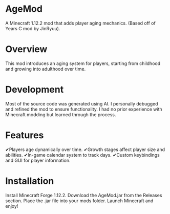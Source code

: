 # AgeMod
A Minecraft 1.12.2 mod that adds player aging mechanics. (Based off of Years C mod by JinRyuu). 

# Overview
This mod introduces an aging system for players, starting from childhood and growing into adulthood over time.


# Development
Most of the source code was generated using AI.
I personally debugged and refined the mod to ensure functionality.
I had no prior experience with Minecraft modding but learned through the process.

# Features
✔Players age dynamically over time.
✔Growth stages affect player size and abilities.
✔In-game calendar system to track days.
✔Custom keybindings and GUI for player information.


# Installation
Install Minecraft Forge 1.12.2.
Download the AgeMod.jar from the Releases section.
Place the .jar file into your mods folder.
Launch Minecraft and enjoy!


